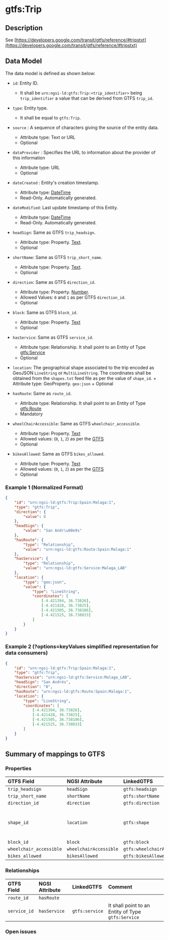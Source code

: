 # gtfs:Trip

## Description

See
[https://developers.google.com/transit/gtfs/reference/#tripstxt](https://developers.google.com/transit/gtfs/reference/#tripstxt)

## Data Model

The data model is defined as shown below:

-   `id`: Entity ID.

    -   It shall be `urn:ngsi-ld:gtfs:Trip:<trip_identifier>` being
        `trip_identifier` a value that can be derived from GTFS `trip_id`.

-   `type`: Entity type.

    -   It shall be equal to `gtfs:Trip`.

- `source` : A sequence of characters giving the source of the entity data.
  - Attribute type: Text or URL
  - Optional

- `dataProvider` : Specifies the URL to information about the provider of this information
  - Attribute type: URL
  - Optional

-   `dateCreated` : Entity's creation timestamp.

    -   Attribute type: [DateTime](https://schema.org/DateTime)
    -   Read-Only. Automatically generated.

-   `dateModified`: Last update timestamp of this Entity.

    -   Attribute type: [DateTime](https://schema.org/DateTime)
    -   Read-Only. Automatically generated.

-   `headSign`: Same as GTFS `trip_headsign`.

    -   Attribute type: Property. [Text](https://schema.org/Text).
    -   Optional

-   `shortName`: Same as GTFS `trip_short_name`.

    -   Attribute type: Property. [Text](https://schema.org/Text).
    -   Optional

-   `direction`: Same as GTFS `direction_id`.

    -   Attribute type: Property. [Number](https://schema.org/Number).
    -   Allowed Values: `0` and `1` as per GTFS `direction_id`.
    -   Optional

-   `block`: Same as GTFS `block_id`.

    -   Attribute type: Property. [Text](https://schema.org/Text)
    -   Optional

-   `hasService`: Same as GTFS `service_id`.

    -   Attribute type: Relationship. It shall point to an Entity of Type
        [gtfs:Service](../../Service/doc/spec.md)
    -   Optional

-   `location`: The geographical shape associated to the trip encoded as GeoJSON
    `LineString` or `MultiLineString`. The coordinates shall be obtained from
    the `shapes.txt` feed file as per the value of `shape_id`. + Attribute type:
    GeoProperty. `geo:json` + Optional

-   `hasRoute`: Same as `route_id`.

    -   Attribute type: Relationship. It shall point to an Entity of Type
        [gtfs:Route](../../Route/doc/spec.md)
    -   Mandatory

-   `wheelChairAccessible`: Same as GTFS `wheelchair_accessible`.

    -   Attribute type: Property. [Text](https://schema.org/Text)
    -   Allowed values: (`0`, `1`, `2`) as per the
        [GTFS](https://developers.google.com/transit/gtfs/reference/#tripstxt)
    -   Optional

-   `bikesAllowed`: Same as GTFS `bikes_allowed`.
    -   Attribute type: Property. [Text](https://schema.org/Text)
    -   Allowed values: (`0`, `1`, `2`) as per the
        [GTFS](https://developers.google.com/transit/gtfs/reference/#tripstxt)
    -   Optional

### Example 1 (Normalized Format)

```json
{
    "id": "urn:ngsi-ld:gtfs:Trip:Spain:Malaga:1",
    "type": "gtfs:Trip",
    "direction": {
        "value": 0
    },
    "headSign": {
        "value": "San Andr\u00e9s"
    },
    "hasRoute": {
        "type": "Relationship",
        "value": "urn:ngsi-ld:gtfs:Route:Spain:Malaga:1"
    },
    "hasService": {
        "type": "Relationship",
        "value": "urn:ngsi-ld:gtfs:Service:Malaga_LAB"
    },
    "location": {
        "type": "geo:json",
        "value": {
            "type": "LineString",
            "coordinates": [
                [-4.421394, 36.73826],
                [-4.421428, 36.73825],
                [-4.421505, 36.738186],
                [-4.421525, 36.738033]
            ]
        }
    }
}
```

### Example 2 (?options=keyValues simplified representation for data consumers)

```json
{
    "id": "urn:ngsi-ld:gtfs:Trip:Spain:Malaga:1",
    "type": "gtfs:Trip",
    "hasService": "urn:ngsi-ld:gtfs:Service:Malaga_LAB",
    "headSign": "San Andrés",
    "direction": "0",
    "hasRoute": "urn:ngsi-ld:gtfs:Route:Spain:Malaga:1",
    "location": {
        "type": "LineString",
        "coordinates": [
            [-4.421394, 36.73826],
            [-4.421428, 36.73825],
            [-4.421505, 36.738186],
            [-4.421525, 36.738033]
        ]
    }
}
```

## Summary of mappings to GTFS

### Properties

| GTFS Field              | NGSI Attribute         | LinkedGTFS                  | Comment                                                 |
| :---------------------- | :--------------------- | :-------------------------- | :------------------------------------------------------ |
| `trip_headsign`         | `headSign`             | `gtfs:headsign`             |                                                         |
| `trip_short_name`       | `shortName`            | `gtfs:shortName`            |                                                         |
| `direction_id`          | `direction`            | `gtfs:direction`            |                                                         |
| `shape_id`              | `location`             | `gtfs:shape`                | Coordinates shall be taken from `shapes.txt` feed file. |
| `block_id`              | `block`                | `gtfs:block`                |                                                         |
| `wheelchair_accessible` | `wheelchairAccessible` | `gtfs:wheelchairAccessible` |                                                         |
| `bikes_allowed`         | `bikesAllowed`         | `gtfs:bikesAllowed`         |                                                         |

### Relationships

| GTFS Field   | NGSI Attribute | LinkedGTFS     | Comment                                            |
| :----------- | :------------- | :------------- | :------------------------------------------------- |
| `route_id`   | `hasRoute`     |                |                                                    |
| `service_id` | `hasService`   | `gtfs:service` | It shall point to an Entity of Type `gtfs:Service` |

### Open issues
